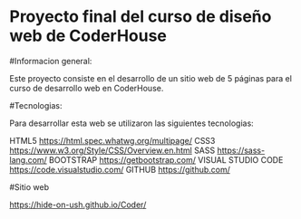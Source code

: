 # Proyecto final del curso de diseño web de CoderHouse

#Informacion general:

Este proyecto consiste en el desarrollo de un sitio web de 5 páginas para el curso de desarrollo web en CoderHouse.

#Tecnologias:

Para desarrollar esta web se utilizaron las siguientes tecnologias:

HTML5 https://html.spec.whatwg.org/multipage/
CSS3 https://www.w3.org/Style/CSS/Overview.en.html
SASS https://sass-lang.com/
BOOTSTRAP https://getbootstrap.com/
VISUAL STUDIO CODE https://code.visualstudio.com/
GITHUB https://github.com/

#Sitio web

https://hide-on-ush.github.io/Coder/
